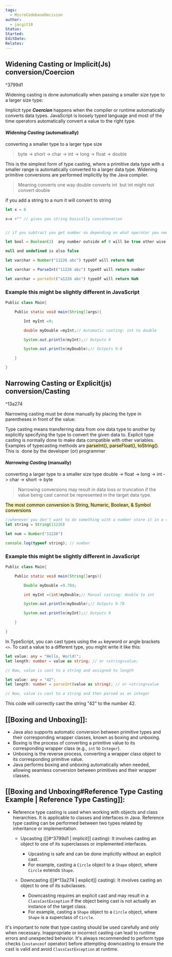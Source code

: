 ```yaml
---
tags:
  - MicroCodebaseDecision
author:
  - jacgit18
Status: 
Started: 
EditDate: 
Relates:
---
```

## Widening Casting or Implicit(Js) conversion/Coercion

^3799d1

Widening casting is done automatically when passing a smaller size type to a larger size type:

Implicit type ***Coercion*** happens when the compiler or runtime automatically converts data types. JavaScript is loosely typed language and most of the time operators automatically convert a value to the right type.
#### ***Widening Casting*** (automatically) 
converting a smaller type to a larger type size
> byte -> short -> char -> int -> long -> float -> double

This is the simplest form of type casting, where a primitive data type with a smaller range is automatically converted to a larger data type. Widening primitive conversions are performed implicitly by the Java compiler.

> Meaning converts one way double converts int  but int might not convert double


if you add a string to a num it will convert to string

```javascript
let x = 8

x=x +"" // gives you string basically concatenation


// if you subtract you get number so depending on what operator you news will determine the type of output

let bool = Boolean(3)  any number outside of 0 will be true other wise 0 is false

null and undefined is also false

let varchar = Number("11226 abc") typeOf will return NaN

let varchar = ParseInt("11226 abc") typeOf will return number

let varchar = parseInt("a1226 abc") typeOf will return NaN
```
### Example this might be slightly different in JavaScript

```Java
Public class Main{

	Public static void main(String[]args){

		Int myInt =9;

		double myDouble =myInt;// Automatic casting: int to double

		System.out.println(myInt);// Outputs 9

		System.out.println(myDouble);// Outputs 9.0

	}

}
```

## Narrowing Casting or Explicit(js) conversion/Casting 

^13a274

Narrowing casting must be done manually by placing the type in parentheses in front of the value:

Type casting means transferring data from one data type to another by explicitly specifying the type to convert the given data to. Explicit type casting is normally done to make data compatible with other variables. Examples of typecasting methods are <mark style="background: #FFF3A3A6;">parseInt(), parseFloat(), toString()</mark>. This is  done by the developer (or) programmer

#### ***Narrowing Casting*** (manually)
converting a larger type to a smaller size type
double -> float -> long -> int -> char -> short -> byte

> Narrowing conversions may result in data loss or truncation if the value being cast cannot be represented in the target data type.


<mark style="background: #FFF3A3A6;">The most common conversion is String, Numeric, Boolean, & Symbol conversions</mark>

```javascript
//whenever you don't want to do something with a number store it in a string like phone number or zip code
let string = String(11226) 

let num = Number("11226") 

console.log(typeof string); // number
```

### Example this might be slightly different in JavaScript

```Java
Public class Main{

	Public static void main(String[]args){

		Double myDouble =9.78d;

		int myInt =(int)myDouble;// Manual casting: double to int

		System.out.println(myDouble);// Outputs 9.78

		System.out.println(myInt);// Outputs 9

	}

}
```


In TypeScript, you can cast types using the `as` keyword or angle brackets `<>`. To cast a value to a different type, you might write it like this:

```typescript
let value: any = "Hello, World!";
let length: number = value as string; // or <string>value;

// Now, value is cast to a string and assigned to length
```


```typescript
let value: any = "42";
let length: number = parseInt(value as string); // or <string>value

// Now, value is cast to a string and then parsed as an integer
```

This code will correctly cast the string "42" to the number 42.

##  [[Boxing and Unboxing]]:
-  Java also supports automatic conversion between primitive types and their corresponding wrapper classes, known as boxing and unboxing.
- Boxing is the process of converting a primitive value to its corresponding wrapper class (e.g., `int` to `Integer`).
- Unboxing is the reverse process, converting a wrapper class object to its corresponding primitive value.
- Java performs boxing and unboxing automatically when needed, allowing seamless conversion between primitives and their wrapper classes.

## [[Boxing and Unboxing#Reference Type Casting Example | Reference Type Casting]]:
   - Reference type casting is used when working with objects and class hierarchies. It is applicable to classes and interfaces in Java. Reference type casting can be performed between two types related by inheritance or implementation.
	   - Upcasting ([[#^3799d1 | implicit]] casting): It involves casting an object to one of its superclasses or implemented interfaces.
		   - Upcasting is safe and can be done implicitly without an explicit cast.
		   - For example, casting a `Circle` object to a `Shape` object, where `Circle` extends `Shape`.

	   - Downcasting ([[#^13a274 | explicit]] casting): It involves casting an object to one of its subclasses.
		   - Downcasting requires an explicit cast and may result in a `ClassCastException` if the object being cast is not actually an instance of the target class.
		   - For example, casting a `Shape` object to a `Circle` object, where `Shape` is a superclass of `Circle`.



It's important to note that type casting should be used carefully and only when necessary. Inappropriate or incorrect casting can lead to runtime errors and unexpected behavior. It's always recommended to perform type checks (`instanceof` operator) before attempting downcasting to ensure the cast is valid and avoid `ClassCastException` at runtime.





